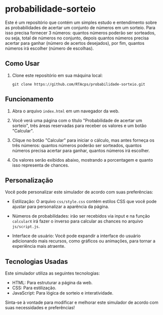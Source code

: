 # probabilidade-sorteio

Este é um repositório que contém um simples estudo e entendimento sobre as probabilidades de acertar um conjunto de números em um sorteio. Para isso precisa fornecer 3 números: quantos números poderão ser sorteados, ou seja, total de números no conjunto, depois quantos números precisa acertar para ganhar (número de acertos desejados), por fim, quantos números irá escolher (número de escolhas).

## Como Usar

1. Clone este repositório em sua máquina local:

   ```shell
   git clone https://github.com/RTAcps/probabilidade-sorteio.git
   ```

## Funcionamento

1. Abra o arquivo `index.html` em um navegador da web.

2. Você verá uma página com o título "Probabilidade de acertar um sorteio", três áreas reservadas para receber os valores e um botão "Calcular".

3. Clique no botão "Calcular" para iniciar o cálculo, mas antes forneça os três números: quantos números poderão ser sorteados, quantos números precisa acertar para ganhar, quantos números irá escolher.

4. Os valores serão exibidos abaixo, mostrando a porcentagem e quanto isso representa de chances.

## Personalização

Você pode personalizar este simulador de acordo com suas preferências:

- Estilização: O arquivo `css/style.css` contém estilos CSS que você pode ajustar para personalizar a aparência da página.

- Números de probabilidades: irão ser recebidos via input e na função `calcularX` irá fazer o inverso para calcular as chances no arquivo `js/script.js`.

- Interface de usuário: Você pode expandir a interface do usuário adicionando mais recursos, como gráficos ou animações, para tornar a experiência mais atraente.

## Tecnologias Usadas

Este simulador utiliza as seguintes tecnologias:

- HTML: Para estruturar a página da web.
- CSS: Para estilização.
- JavaScript: Para lógica de sorteio e interatividade.

Sinta-se à vontade para modificar e melhorar este simulador de acordo com suas necessidades e preferências!
